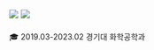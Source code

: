 <a href="https://mgutechlog.tistory.com/" target="_blanck"><img src="https://img.shields.io/badge/Tistory-e24a08?style=flat-square&logo=tistory&logoColor=white"/></a>
<img src="https://img.shields.io/badge/austru00@gmail.com-#30B980?style=flat-square&logo=Gmail&logoColor=white"/>
---
🎓 2019.03-2023.02 경기대 화학공학과

